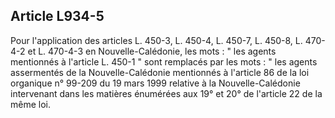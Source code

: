 Article L934-5
----
Pour l'application des articles L. 450-3, L. 450-4, L. 450-7, L. 450-8, L.
470-4-2 et L. 470-4-3 en Nouvelle-Calédonie, les mots : " les agents mentionnés
à l'article L. 450-1 " sont remplacés par les mots : " les agents assermentés de
la Nouvelle-Calédonie mentionnés à l'article 86 de la loi organique n° 99-209 du
19 mars 1999 relative à la Nouvelle-Calédonie intervenant dans les matières
énumérées aux 19° et 20° de l'article 22 de la même loi.
